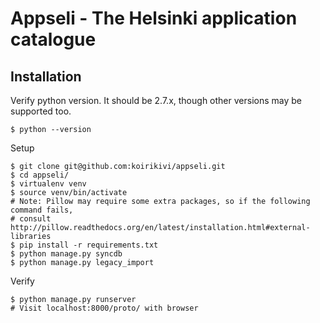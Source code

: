 Appseli - The Helsinki application catalogue
============================================

Installation
------------

Verify python version. It should be 2.7.x, though other versions may be supported too.

    $ python --version

Setup

    $ git clone git@github.com:koirikivi/appseli.git
    $ cd appseli/
    $ virtualenv venv
    $ source venv/bin/activate
    # Note: Pillow may require some extra packages, so if the following command fails,
    # consult http://pillow.readthedocs.org/en/latest/installation.html#external-libraries
    $ pip install -r requirements.txt
    $ python manage.py syncdb
    $ python manage.py legacy_import

Verify

    $ python manage.py runserver
    # Visit localhost:8000/proto/ with browser
